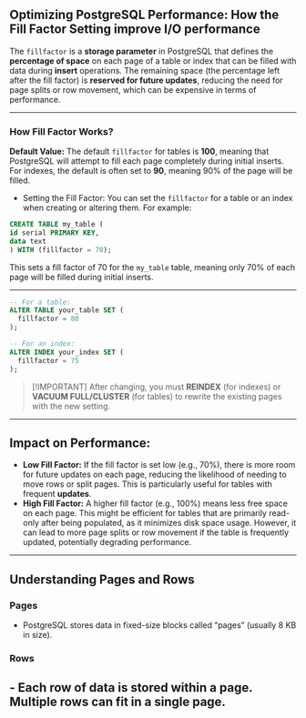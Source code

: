 ## Optimizing PostgreSQL Performance: How the Fill Factor Setting improve I/O performance

The `fillfactor` is a **storage parameter** in PostgreSQL that defines the **percentage of space** on each page of a table or index that can be filled with data during **insert** operations. The remaining space (the percentage left after the fill factor) is **reserved for future updates**, reducing the need for page splits or row movement, which can be expensive in terms of performance.

---
### How Fill Factor Works?

**Default Value:** The default `fillfactor` for tables is **100**, meaning that PostgreSQL will attempt to fill each page completely during initial inserts. For indexes, the default is often set to **90**, meaning 90% of the page will be filled.

- Setting the Fill Factor: You can set the `fillfactor` for a table or an index when creating or altering them. For example:

```sql
CREATE TABLE my_table (  
id serial PRIMARY KEY,  
data text  
) WITH (fillfactor = 70);
```
This sets a fill factor of 70 for the `my_table` table, meaning only 70% of each page will be filled during initial inserts.

---
```sql
-- For a table:
ALTER TABLE your_table SET (
  fillfactor = 80
);

-- For an index:
ALTER INDEX your_index SET (
  fillfactor = 75
);
```

> [!IMPORTANT] After changing, you must **REINDEX** (for indexes) or **VACUUM FULL/CLUSTER** (for tables) to rewrite the existing pages with the new setting.

---
## **Impact on Performance:**

- **Low Fill Factor:** If the fill factor is set low (e.g., 70%), there is more room for future updates on each page, reducing the likelihood of needing to move rows or split pages. This is particularly useful for tables with frequent **updates**.  
- **High Fill Factor:** A higher fill factor (e.g., 100%) means less free space on each page. This might be efficient for tables that are primarily read-only after being populated, as it minimizes disk space usage. However, it can lead to more page splits or row movement if the table is frequently updated, potentially degrading performance.
---
## Understanding Pages and Rows

### Pages
- PostgreSQL stores data in fixed-size blocks called “pages” (usually 8 KB in size).  
### Rows
- Each row of data is stored within a page. Multiple rows can fit in a single page.
---
